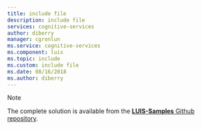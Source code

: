 ```yaml
---
title: include file
description: include file 
services: cognitive-services
author: diberry
manager: cgronlun
ms.service: cognitive-services
ms.component: luis
ms.topic: include
ms.custom: include file
ms.date: 08/16/2018
ms.author: diberry
--- 
```


> [!NOTE] 
> The complete solution is available from the [**LUIS-Samples** Github repository](https://github.com/Microsoft/LUIS-Samples/blob/master/documentation-samples/quickstarts/analyze-text/).